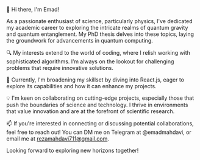 
👋 Hi there, I'm Emad!

As a passionate enthusiast of science, particularly physics, I've dedicated my academic career to exploring the intricate realms of quantum gravity and quantum entanglement. My PhD thesis delves into these topics, laying the groundwork for advancements in quantum computing.

🔍 My interests extend to the world of coding, where I relish working with sophisticated algorithms. I’m always on the lookout for challenging problems that require innovative solutions.

🌱 Currently, I'm broadening my skillset by diving into React.js, eager to explore its capabilities and how it can enhance my projects.

💡 I'm keen on collaborating on cutting-edge projects, especially those that push the boundaries of science and technology. I thrive in environments that value innovation and are at the forefront of scientific research.

📫 If you're interested in connecting or discussing potential collaborations, feel free to reach out! You can DM me on Telegram at @emadmahdavi, or email me at rezamahdavi711@gmail.com.

Looking forward to exploring new horizons together!
